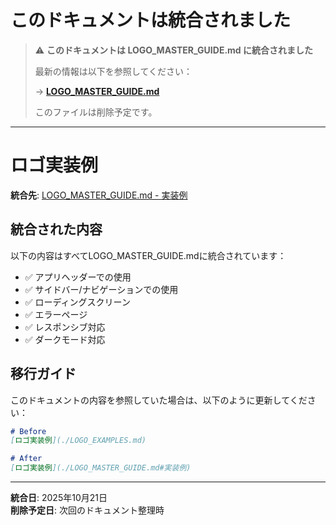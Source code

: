# このドキュメントは統合されました

> ⚠️ **このドキュメントは LOGO_MASTER_GUIDE.md に統合されました**
> 
> 最新の情報は以下を参照してください：
> 
> → **[LOGO_MASTER_GUIDE.md](./LOGO_MASTER_GUIDE.md)**
> 
> このファイルは削除予定です。

---

# ロゴ実装例

**統合先**: [LOGO_MASTER_GUIDE.md - 実装例](./LOGO_MASTER_GUIDE.md#実装例)

## 統合された内容

以下の内容はすべてLOGO_MASTER_GUIDE.mdに統合されています：

- ✅ アプリヘッダーでの使用
- ✅ サイドバー/ナビゲーションでの使用
- ✅ ローディングスクリーン
- ✅ エラーページ
- ✅ レスポンシブ対応
- ✅ ダークモード対応

## 移行ガイド

このドキュメントの内容を参照していた場合は、以下のように更新してください：

```markdown
# Before
[ロゴ実装例](./LOGO_EXAMPLES.md)

# After
[ロゴ実装例](./LOGO_MASTER_GUIDE.md#実装例)
```

---

**統合日**: 2025年10月21日  
**削除予定日**: 次回のドキュメント整理時
